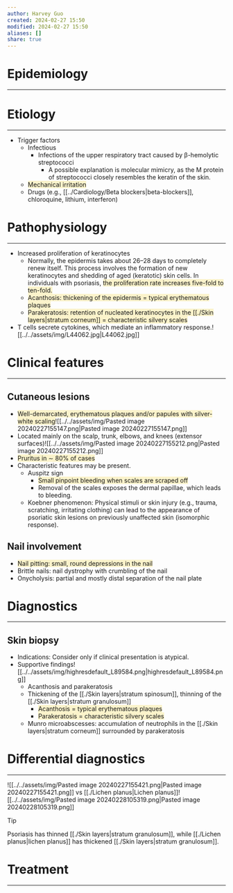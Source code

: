 ```yaml
---
author: Harvey Guo
created: 2024-02-27 15:50
modified: 2024-02-27 15:50
aliases: []
share: true
---
```

# Epidemiology
---


# Etiology
---
- Trigger factors
	- Infectious
		- Infections of the upper respiratory tract caused by β-hemolytic streptococci
			- A possible explanation is molecular mimicry, as the M protein of streptococci closely resembles the keratin of the skin.
	- <span style="background:rgba(240, 200, 0, 0.2)">Mechanical irritation</span>
	- Drugs (e.g., [[../Cardiology/Beta blockers|beta-blockers]], chloroquine, lithium, interferon)

# Pathophysiology
---
- Increased proliferation of keratinocytes 
	- Normally, the epidermis takes about 26–28 days to completely renew itself. This process involves the formation of new keratinocytes and shedding of aged (keratotic) skin cells. In individuals with psoriasis, <span style="background:rgba(240, 200, 0, 0.2)">the proliferation rate increases five-fold to ten-fold.</span>
	- <span style="background:rgba(240, 200, 0, 0.2)">Acanthosis: thickening of the epidermis = typical erythematous plaques</span>
	- <span style="background:rgba(240, 200, 0, 0.2)">Parakeratosis: retention of nucleated keratinocytes in the [[./Skin layers|stratum corneum]] = characteristic silvery scales</span>
- T cells secrete cytokines, which mediate an inflammatory response.![[../../assets/img/L44062.jpg|L44062.jpg]]

# Clinical features
---
## Cutaneous lesions
- <span style="background:rgba(240, 200, 0, 0.2)">Well-demarcated, erythematous plaques and/or papules with silver-white scaling</span>![[../../assets/img/Pasted image 20240227155147.png|Pasted image 20240227155147.png]]
- Located mainly on the scalp, trunk, elbows, and knees (extensor surfaces)![[../../assets/img/Pasted image 20240227155212.png|Pasted image 20240227155212.png]]
- <span style="background:rgba(240, 200, 0, 0.2)">Pruritus in ∼ 80% of cases</span>
- Characteristic features may be present.
	- Auspitz sign 
		- <span style="background:rgba(240, 200, 0, 0.2)">Small pinpoint bleeding when scales are scraped off</span>
		- Removal of the scales exposes the dermal papillae, which leads to bleeding.
	- Koebner phenomenon: Physical stimuli or skin injury (e.g., trauma, scratching, irritating clothing) can lead to the appearance of psoriatic skin lesions on previously unaffected skin (isomorphic response).
## Nail involvement
- <span style="background:rgba(240, 200, 0, 0.2)">Nail pitting: small, round depressions in the nail</span> 
- Brittle nails: nail dystrophy with crumbling of the nail
- Onycholysis: partial and mostly distal separation of the nail plate 


# Diagnostics
---
## Skin biopsy
- Indications: Consider only if clinical presentation is atypical.
- Supportive findings![[../../assets/img/highresdefault_L89584.png|highresdefault_L89584.png]]
	- Acanthosis and parakeratosis
	- Thickening of the [[./Skin layers|stratum spinosum]], thinning of the [[./Skin layers|stratum granulosum]]
		- <span style="background:rgba(240, 200, 0, 0.2)">Acanthosis = typical erythematous plaques</span>
		- <span style="background:rgba(240, 200, 0, 0.2)">Parakeratosis = characteristic silvery scales</span>
	- Munro microabscesses: accumulation of neutrophils in the [[./Skin layers|stratum corneum]] surrounded by parakeratosis
# Differential diagnostics
---
![[../../assets/img/Pasted image 20240227155421.png|Pasted image 20240227155421.png]]
vs [[./Lichen planus|Lichen planus]]![[../../assets/img/Pasted image 20240228105319.png|Pasted image 20240228105319.png]]
>[!tip] 
>Psoriasis has thinned [[./Skin layers|stratum granulosum]], while [[./Lichen planus|lichen planus]] has thickened [[./Skin layers|stratum granulosum]].
# Treatment
---

